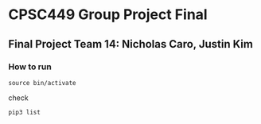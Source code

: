 # CPSC449 Group Project Final

## Final Project Team 14: Nicholas Caro, Justin Kim

### How to run 

```source bin/activate```

check

```pip3 list```
